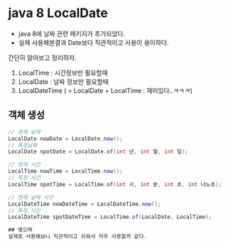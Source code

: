 
# java 8 LocalDate
- java 8에 날짜 관련 패키지가 추가되었다.
- 실제 사용해본결과 Date보다 직관적이고 사용이 용이하다.

간단히 알아보고 정리하자.

1. LocalTime : 시간정보만 필요할때
2. LocalDate : 날짜 정보만 필요할때
3. LocalDateTime ( = LocalDate  + LocalTime : 재미있다..ㅋㅋㅋ)

## 객체 생성

```java
// 현재 날짜
LocalDate nowDate = LocalDate.now();
// 특정날짜
LocalDate spotDate = LocalDate.of(int 년, int 월, int 일);

// 현재 시간 
LocalTime nowTime = LocalTime.now();
// 특정 시간
LocalTime spotTime = LocalTime.of(int 시, int 분, int 초, int 나노초);

// 현재 날짜 시간
LocalDateTime nowDateTime = LocalDateTime.now();
// 특정 시간
LocalDateTime spotDateTime = LocalTime.of(LocalDate, LocalTime);

## 맺으며
실제로 사용해보니 직관적이고 쉬워서 자주 사용할꺼 같다.

